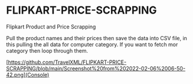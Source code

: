 # FLIPKART-PRICE-SCRAPPING
Flipkart Product and Price Scrapping

Pull the product names and their prices then save the data into CSV file, in this pulling the all data for computer category. If you want to fetch mor category then loop through them.

[https://github.com/TravelXML/FLIPKART-PRICE-SCRAPPING/blob/main/Screenshot%20from%202022-02-06%2006-50-42.png](Console)
